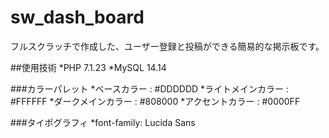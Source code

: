 # sw_dash_board
フルスクラッチで作成した、ユーザー登録と投稿ができる簡易的な掲示板です。

##使用技術
*PHP  7.1.23
*MySQL 14.14

###カラーパレット
*ベースカラー : #DDDDDD
*ライトメインカラー : #FFFFFF
*ダークメインカラー : #808000
*アクセントカラー : #0000FF	
 
###タイポグラフィ
*font-family: Lucida Sans

